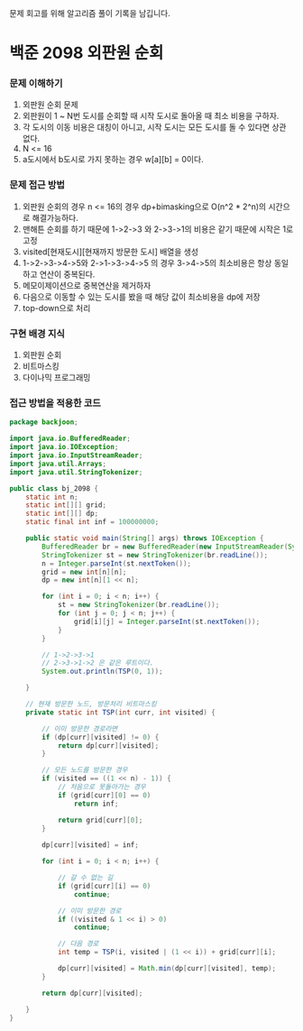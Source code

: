 문제 회고를 위해 알고리즘 풀이 기록을 남깁니다.

# 백준 2098 외판원 순회

### 문제 이해하기
1. 외판원 순회 문제 
2. 외판원이 1 ~ N번 도시를 순회할 때 시작 도시로 돌아올 때 최소 비용을 구하자.  
3. 각 도시의 이동 비용은 대칭이 아니고, 시작 도시는 모든 도시를 돌 수 있다면 상관없다.
4. N <= 16
5. a도시에서 b도시로 가지 못하는 경우 w[a][b] = 0이다.
 
 
### 문제 접근 방법
1. 외판원 순회의 경우 n <= 16의 경우 dp+bimasking으로 O(n^2 * 2^n)의 시간으로 해결가능하다.
2. 맨해튼 순회를 하기 때문에 1->2->3 와 2->3->1의 비용은 같기 때문에 시작은 1로 고정
3. visited[현재도시][현재까지 방문한 도시] 배열을 생성
4. 1->2->3->4->5와 2->1->3->4->5 의 경우 3->4->5의 최소비용은 항상 동일하고 연산이 중복된다.
5. 메모이제이션으로 중복연산을 제거하자
6. 다음으로 이동할 수 있는 도시를 봤을 때 해당 값이 최소비용을 dp에 저장
7. top-down으로 처리


### 구현 배경 지식
1. 외판원 순회
2. 비트마스킹
3. 다이나믹 프로그래밍


### 접근 방법을 적용한 코드
```java
package backjoon;

import java.io.BufferedReader;
import java.io.IOException;
import java.io.InputStreamReader;
import java.util.Arrays;
import java.util.StringTokenizer;

public class bj_2098 {
	static int n;
	static int[][] grid;
	static int[][] dp;
	static final int inf = 100000000;

	public static void main(String[] args) throws IOException {
		BufferedReader br = new BufferedReader(new InputStreamReader(System.in));
		StringTokenizer st = new StringTokenizer(br.readLine());
		n = Integer.parseInt(st.nextToken());
		grid = new int[n][n];
		dp = new int[n][1 << n];

		for (int i = 0; i < n; i++) {
			st = new StringTokenizer(br.readLine());
			for (int j = 0; j < n; j++) {
				grid[i][j] = Integer.parseInt(st.nextToken());
			}
		}

		// 1->2->3->1
		// 2->3->1->2 은 같은 루트이다.
		System.out.println(TSP(0, 1));

	}

	// 현재 방문한 노드, 방문처리 비트마스킹
	private static int TSP(int curr, int visited) {

		// 이미 방문한 경로라면
		if (dp[curr][visited] != 0) {
			return dp[curr][visited];
		}

		// 모든 노드를 방문한 경우
		if (visited == ((1 << n) - 1)) {
			// 처음으로 못돌아가는 경우
			if (grid[curr][0] == 0)
				return inf;

			return grid[curr][0];
		}
		
		dp[curr][visited] = inf;

		for (int i = 0; i < n; i++) {

			// 갈 수 없는 길
			if (grid[curr][i] == 0)
				continue;

			// 이미 방문한 경로
			if ((visited & 1 << i) > 0)
				continue;

			// 다음 경로
			int temp = TSP(i, visited | (1 << i)) + grid[curr][i];

			dp[curr][visited] = Math.min(dp[curr][visited], temp);
		}

		return dp[curr][visited];

	}
}

```
